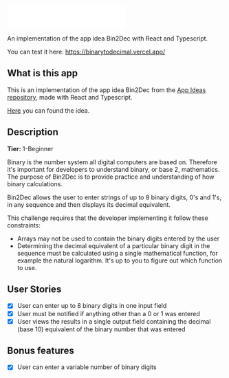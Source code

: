 ![alt text](./public/logo.png)

An implementation of the app idea Bin2Dec with React and Typescript.

You can test it here:
https://binarytodecimal.vercel.app/

## What is this app
This is an implementation of the app idea Bin2Dec from the [App Ideas repository](https://github.com/florinpop17/app-ideas), made with React and Typescript.

[Here](https://github.com/florinpop17/app-ideas/blob/master/Projects/1-Beginner/Bin2Dec-App.md) you can found the idea.

## Description
**Tier:** 1-Beginner

Binary is the number system all digital computers are based on.
Therefore it's important for developers to understand binary, or base 2,
mathematics. The purpose of Bin2Dec is to provide practice and
understanding of how binary calculations.

Bin2Dec allows the user to enter strings of up to 8 binary digits, 0's
and 1's, in any sequence and then displays its decimal equivalent.

This challenge requires that the developer implementing it follow these
constraints:

-   Arrays may not be used to contain the binary digits entered by the user
-   Determining the decimal equivalent of a particular binary digit in the
    sequence must be calculated using a single mathematical function, for
    example the natural logarithm. It's up to you to figure out which function
    to use.
## User Stories

-   [x] User can enter up to 8 binary digits in one input field
-   [x] User must be notified if anything other than a 0 or 1 was entered
-   [x] User views the results in a single output field containing the decimal (base 10) equivalent of the binary number that was entered

## Bonus features

-   [x] User can enter a variable number of binary digits
